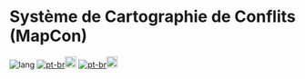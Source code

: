 # Système de Cartographie de Conflits (MapCon)

![lang](https://img.shields.io/badge/Langue:-blue)
[![pt-br](https://img.shields.io/badge/English-darkblue)<img src="https://raw.githubusercontent.com/stevenrskelton/flag-icon/master/png/75/country-4x3/us.png" alt="US Flag" height="20"/>](README.md)
[![pt-br](https://img.shields.io/badge/Português-green)<img src="https://raw.githubusercontent.com/stevenrskelton/flag-icon/master/png/75/country-4x3/br.png" alt="Brazil Flag" height="20"/>](README.pt-br.md)
